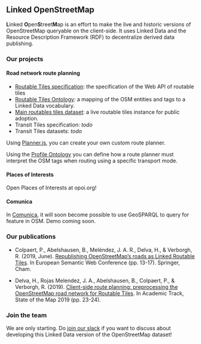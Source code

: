 ## Linked OpenStreetMap

**L**inked **O**pen**S**treet**M**ap is an effort to make the live and historic versions of OpenStreetMap queryable on the client-side. It uses Linked Data and the Resource Description Framework (RDF) to decentralize derived data publishing.

### Our projects

#### Road network route planning

 * [Routable Tiles specification](https://openplanner.team/specs/2018-11-routable-tiles.html): the specification of the Web API of routable tiles
 * [Routable Tiles Ontology](https://github.com/openplannerteam/routable-tiles-ontology): a mapping of the OSM entities and tags to a Linked Data vocabulary.
 * [Main routables tiles dataset](https://tiles.openplanner.team/planet/14/8411/5485/): a live routable tiles instance for public adoption.
 * Transit Tiles specification: _todo_
 * Transit Tiles datasets: _todo_

Using [Planner.js](https://planner.js.org), you can create your own custom route planner.

Using the [Profile Ontology](https://github.com/openplannerteam/profile-ontology) you can define how a route planner must interpret the OSM tags when routing using a specific transport mode.

#### Places of Interests

Open Places of Interests at opoi.org!

#### Comunica

In [Comunica](https://comunica.linkeddatafragments.org), it will soon become possible to use GeoSPARQL to query for feature in OSM. Demo coming soon.

### Our publications

 * Colpaert, P., Abelshausen, B., Meléndez, J. A. R., Delva, H., & Verborgh, R. (2019, June). [Republishing OpenStreetMap’s roads as Linked Routable Tiles](http://pieter.pm/demo-paper-routable-tiles/). In European Semantic Web Conference (pp. 13-17). Springer, Cham.

* Delva, H., Rojas Melendez, J. A., Abelshausen, B., Colpaert, P., & Verborgh, R. (2019). [Client-side route planning: preprocessing the OpenStreetMap road network for Routable Tiles](https://hdelva.be/publication/delva-harm-2019-3387705/). In Academic Track, State of the Map 2019 (pp. 23-24).

### Join the team

We are only starting. Do [join our slack](https://join.slack.com/t/openplanner/shared_invite/zt-781ymf0m-3SmsaDS40b_by8MXimV9aQ) if you want to discuss about developing this Linked Data version of the OpenStreetMap dataset!
